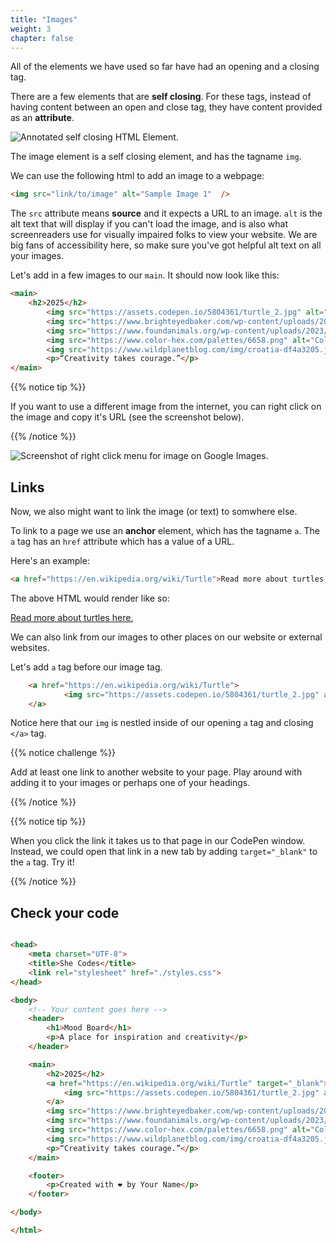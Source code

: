 ```yaml
---
title: "Images"
weight: 3
chapter: false
---
```


All of the elements we have used so far have had an opening and a closing tag.

There are a few elements that are **self closing**.
For these tags, instead of having content between an open and close tag, they have content provided as an **attribute**.

![Annotated self closing HTML Element.](../../images/self_closing_element.png)

The image element is a self closing element, and has the tagname `img`.

We can use the following html to add an image to a webpage:

```html
<img src="link/to/image" alt="Sample Image 1"  />
```

The `src` attribute means **source** and it expects a URL to an image. `alt` is the alt text that will display if you can't load the image, and is also what screenreaders use for visually impaired folks to view your website. We are big fans of accessibility here, so make sure you've got helpful alt text on all your images.

Let's add in a few images to our `main`. It should now look like this:

```html
<main>
    <h2>2025</h2>
        <img src="https://assets.codepen.io/5804361/turtle_2.jpg" alt="A baby turtle on the beach" />
        <img src="https://www.brighteyedbaker.com/wp-content/uploads/2020/12/Chai-Latte-recipe-image.jpg" alt="Chai Latte in a Glass with spices surrounding" />
        <img src="https://www.foundanimals.org/wp-content/uploads/2023/02/twenty20_b4e89a76-af70-4567-b92a-9c3bbf335cb3.jpg" alt="Black Cat Lying Upside Dowwn Staring Adorably" />
        <img src="https://www.color-hex.com/palettes/6658.png" alt="Colour Palette Featuring Multiple Shades of Pink" />
        <img src="https://www.wildplanetblog.com/img/croatia-df4a3205.jpg" alt="Plitvice National Park Waterfalls" />
        <p>“Creativity takes courage.”</p>
</main>
```


{{% notice tip %}}

If you want to use a different image from the internet, you can right click on the image and copy it's URL (see the screenshot below).

{{% /notice %}}

![Screenshot of right click menu for image on Google Images.](../../images/image_link.png)

## Links

Now, we also might want to link the image (or text) to somwhere else.

To link to a page we use an **anchor** element, which has the tagname `a`.
The `a` tag has an `href` attribute which has a value of a URL.

Here's an example:

```html
<a href="https://en.wikipedia.org/wiki/Turtle">Read more about turtles here.</a>
```

The above HTML would render like so:

[Read more about turtles here.](https://en.wikipedia.org/wiki/Turtle)

We can also link from our images to other places on our website or external websites.

Let's add `a` tag before our image tag. 

```html
    <a href="https://en.wikipedia.org/wiki/Turtle"> 
            <img src="https://assets.codepen.io/5804361/turtle_2.jpg" alt="A baby turtle on the beach" />
    </a>
```

Notice here that our `img` is nestled inside of our opening `a` tag and closing `</a>` tag. 

{{% notice challenge %}}

Add at least one link to another website to your page. Play around with adding it to your images or perhaps one of your headings.

{{% /notice %}}

{{% notice tip %}}

When you click the link it takes us to that page in our CodePen window.
Instead, we could open that link in a new tab by adding `target="_blank"` to the `a` tag.
Try it!

{{% /notice %}}

## Check your code

```html 

<head>
    <meta charset="UTF-8">
    <title>She Codes</title>
    <link rel="stylesheet" href="./styles.css">
</head>

<body>
    <!-- Your content goes here -->
    <header>
        <h1>Mood Board</h1>
        <p>A place for inspiration and creativity</p>
    </header>

    <main>
        <h2>2025</h2>
        <a href="https://en.wikipedia.org/wiki/Turtle" target="_blank"> 
            <img src="https://assets.codepen.io/5804361/turtle_2.jpg" alt="A baby turtle on the beach" />
        </a>
        <img src="https://www.brighteyedbaker.com/wp-content/uploads/2020/12/Chai-Latte-recipe-image.jpg" alt="Chai Latte in a Glass with spices surrounding" />
        <img src="https://www.foundanimals.org/wp-content/uploads/2023/02/twenty20_b4e89a76-af70-4567-b92a-9c3bbf335cb3.jpg" alt="Black Cat Lying Upside Dowwn Staring Adorably" />
        <img src="https://www.color-hex.com/palettes/6658.png" alt="Colour Palette Featuring Multiple Shades of Pink" />
        <img src="https://www.wildplanetblog.com/img/croatia-df4a3205.jpg" alt="Plitvice National Park Waterfalls" />
        <p>“Creativity takes courage.”</p>
    </main>

    <footer>
        <p>Created with ❤️ by Your Name</p>
    </footer>

</body>

</html>

```